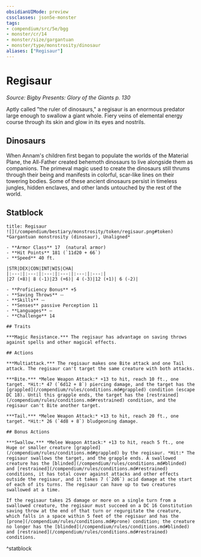 ```yaml
---
obsidianUIMode: preview
cssclasses: json5e-monster
tags:
- compendium/src/5e/bgg
- monster/cr/14
- monster/size/gargantuan
- monster/type/monstrosity/dinosaur
aliases: ["Regisaur"]
---
```

# Regisaur
*Source: Bigby Presents: Glory of the Giants p. 130*  

Aptly called "the ruler of dinosaurs," a regisaur is an enormous predator large enough to swallow a giant whole. Fiery veins of elemental energy course through its skin and glow in its eyes and nostrils.

## Dinosaurs

When Annam's children first began to populate the worlds of the Material Plane, the All-Father created behemoth dinosaurs to live alongside them as companions. The primeval magic used to create the dinosaurs still thrums through their being and manifests in colorful, scar-like lines on their towering bodies. Some of these ancient dinosaurs persist in timeless jungles, hidden enclaves, and other lands untouched by the rest of the world.

## Statblock

```ad-statblock
title: Regisaur
![](/compendium/bestiary/monstrosity/token/regisaur.png#token)
*Gargantuan monstrosity (dinosaur), Unaligned*

- **Armor Class** 17  (natural armor)
- **Hit Points** 181 (`11d20 + 66`)
- **Speed** 40 ft.

|STR|DEX|CON|INT|WIS|CHA|
|:---:|:---:|:---:|:---:|:---:|:---:|
|27 (+8)| 8 (-1)|23 (+6)| 4 (-3)|12 (+1)| 6 (-2)|

- **Proficiency Bonus** +5
- **Saving Throws** ⏤
- **Skills** ⏤
- **Senses** passive Perception 11
- **Languages** —
- **Challenge** 14

## Traits

***Magic Resistance.*** The regisaur has advantage on saving throws against spells and other magical effects.

## Actions

***Multiattack.*** The regisaur makes one Bite attack and one Tail attack. The regisaur can't target the same creature with both attacks.

***Bite.*** *Melee Weapon Attack:* +13 to hit, reach 10 ft., one target. *Hit:* 47 (`6d12 + 8`) piercing damage, and the target has the [grappled](/compendium/rules/conditions.md#grappled) condition (escape DC 18). Until this grapple ends, the target has the [restrained](/compendium/rules/conditions.md#restrained) condition, and the regisaur can't Bite another target.

***Tail.*** *Melee Weapon Attack:* +13 to hit, reach 20 ft., one target. *Hit:* 26 (`4d8 + 8`) bludgeoning damage.

## Bonus Actions

***Swallow.*** *Melee Weapon Attack:* +13 to hit, reach 5 ft., one Huge or smaller creature [grappled](/compendium/rules/conditions.md#grappled) by the regisaur. *Hit:* The regisaur swallows the target, and the grapple ends. A swallowed creature has the [blinded](/compendium/rules/conditions.md#blinded) and [restrained](/compendium/rules/conditions.md#restrained) conditions, it has total cover against attacks and other effects outside the regisaur, and it takes 7 (`2d6`) acid damage at the start of each of its turns. The regisaur can have up to two creatures swallowed at a time.

If the regisaur takes 25 damage or more on a single turn from a swallowed creature, the regisaur must succeed on a DC 16 Constitution saving throw at the end of that turn or regurgitate the creature, which falls in a space within 5 feet of the regisaur and has the [prone](/compendium/rules/conditions.md#prone) condition; the creature no longer has the [blinded](/compendium/rules/conditions.md#blinded) and [restrained](/compendium/rules/conditions.md#restrained) conditions.
```
^statblock